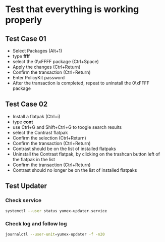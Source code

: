 # Test that everything is working properly

## Test Case 01

-   Select Packages (Alt+1)
-   type **ffff**
-   select the 0\xFFFF package (Ctrl+Space)
-   Apply the changes (Ctrl+Return)
-   Confirm the transaction (Ctrl+Return)
-   Enter PolicyKit password
-   After the transaction is completed, repeat to uninstall the 0\xFFFF package

## Test Case 02

-   Install a flatpak (Ctrl+i)
-   type **cont**
-   use Ctrl+G and Shift+Ctrl+G to toogle search results
-   select the Contrast flatpak
-   Confirm the selection (Ctrl+Return)
-   Confirm the transaction (Ctrl+Return)
-   Contrast should be on the list of installed flatpaks
-   Uninstall the Contrast flatpak, by clicking on the trashcan button left of the flatpak in the list
-   Confirm the transaction (Ctrl+Return)
-   Contrast should no longer be on the list of installed flatpaks

## Test Updater

### Check service

```bash
systemctl --user status yumex-updater.service
```

### Check log and follow log

```bash
journalctl --user-unit=yumex-updater -f -n20
```

